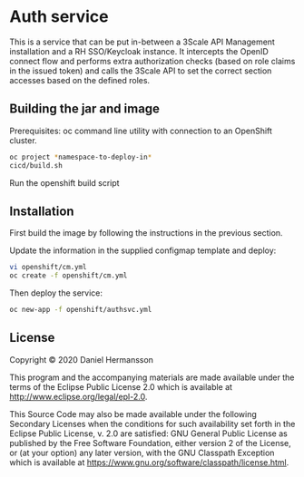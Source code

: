 # Auth service

This is a service that can be put in-between a 3Scale API Management installation and a RH SSO/Keycloak instance. It intercepts the OpenID connect flow and performs extra authorization checks (based on role claims in the issued token) and calls the 3Scale API to set the correct section accesses based on the defined roles.

## Building the jar and image

Prerequisites: oc command line utility with connection to an OpenShift cluster.

```bash
oc project *namespace-to-deploy-in*
cicd/build.sh
``` 

Run the openshift build script

## Installation

First build the image by following the instructions in the previous section.

Update the information in the supplied configmap template and deploy:

```bash
vi openshift/cm.yml
oc create -f openshift/cm.yml
```

Then deploy the service:

```bash
oc new-app -f openshift/authsvc.yml
```

## License

Copyright © 2020 Daniel Hermansson

This program and the accompanying materials are made available under the
terms of the Eclipse Public License 2.0 which is available at
http://www.eclipse.org/legal/epl-2.0.

This Source Code may also be made available under the following Secondary
Licenses when the conditions for such availability set forth in the Eclipse
Public License, v. 2.0 are satisfied: GNU General Public License as published by
the Free Software Foundation, either version 2 of the License, or (at your
option) any later version, with the GNU Classpath Exception which is available
at https://www.gnu.org/software/classpath/license.html.

